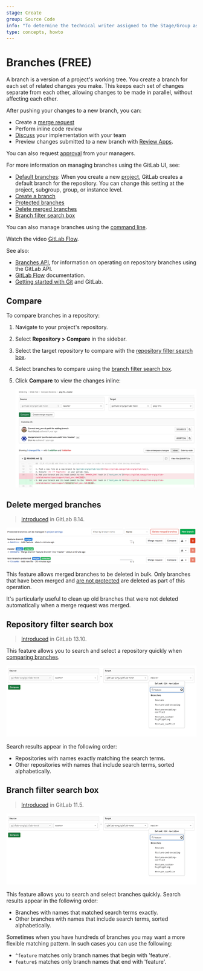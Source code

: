 ```yaml
---
stage: Create
group: Source Code
info: "To determine the technical writer assigned to the Stage/Group associated with this page, see https://about.gitlab.com/handbook/engineering/ux/technical-writing/#assignments"
type: concepts, howto
---
```


# Branches **(FREE)**

A branch is a version of a project's working tree. You create a branch for each
set of related changes you make. This keeps each set of changes separate from
each other, allowing changes to be made in parallel, without affecting each
other.

After pushing your changes to a new branch, you can:

- Create a [merge request](../../merge_requests/index.md)
- Perform inline code review
- [Discuss](../../../discussions/index.md) your implementation with your team
- Preview changes submitted to a new branch with [Review Apps](../../../../ci/review_apps/index.md).

You can also request [approval](../../merge_requests/approvals/index.md)
from your managers.

For more information on managing branches using the GitLab UI, see:

- [Default branches](default.md): When you create a new [project](../../index.md), GitLab creates a
  default branch for the repository. You can change this setting at the project,
  subgroup, group, or instance level.
- [Create a branch](../web_editor.md#create-a-new-branch)
- [Protected branches](../../protected_branches.md#protected-branches)
- [Delete merged branches](#delete-merged-branches)
- [Branch filter search box](#branch-filter-search-box)

You can also manage branches using the
[command line](../../../../gitlab-basics/start-using-git.md#create-a-branch).

<i class="fa fa-youtube-play youtube" aria-hidden="true"></i>Watch the video [GitLab Flow](https://www.youtube.com/watch?v=InKNIvky2KE).

See also:

- [Branches API](../../../../api/branches.md), for information on operating on repository branches using the GitLab API.
- [GitLab Flow](../../../../university/training/gitlab_flow.md) documentation.
- [Getting started with Git](../../../../topics/git/index.md) and GitLab.

## Compare

To compare branches in a repository:

1. Navigate to your project's repository.
1. Select **Repository > Compare** in the sidebar.
1. Select the target repository to compare with the [repository filter search box](#repository-filter-search-box).
1. Select branches to compare using the [branch filter search box](#branch-filter-search-box).
1. Click **Compare** to view the changes inline:

   ![compare branches](img/compare_branches_v13_10.png)

## Delete merged branches

> [Introduced](https://gitlab.com/gitlab-org/gitlab-foss/-/merge_requests/6449) in GitLab 8.14.

![Delete merged branches](img/delete_merged_branches.png)

This feature allows merged branches to be deleted in bulk. Only branches that
have been merged and [are not protected](../../protected_branches.md) are deleted as part of
this operation.

It's particularly useful to clean up old branches that were not deleted
automatically when a merge request was merged.

## Repository filter search box

> [Introduced](https://gitlab.com/gitlab-org/gitlab/-/merge_requests/52967) in GitLab 13.10.

This feature allows you to search and select a repository quickly when [comparing branches](#compare).

![Repository filter search box](img/repository_filter_search_box_v13_10.png)

Search results appear in the following order:

- Repositories with names exactly matching the search terms.
- Other repositories with names that include search terms, sorted alphabetically.

## Branch filter search box

> [Introduced](https://gitlab.com/gitlab-org/gitlab-foss/-/merge_requests/22166) in GitLab 11.5.

![Branch filter search box](img/branch_filter_search_box_v13_10.png)

This feature allows you to search and select branches quickly. Search results appear in the following order:

- Branches with names that matched search terms exactly.
- Other branches with names that include search terms, sorted alphabetically.

Sometimes when you have hundreds of branches you may want a more flexible matching pattern. In such cases you can use the following:

- `^feature` matches only branch names that begin with 'feature'.
- `feature$` matches only branch names that end with 'feature'.

<!-- ## Troubleshooting

Include any troubleshooting steps that you can foresee. If you know beforehand what issues
one might have when setting this up, or when something is changed, or on upgrading, it's
important to describe those, too. Think of things that may go wrong and include them here.
This is important to minimize requests for support, and to avoid doc comments with
questions that you know someone might ask.

Each scenario can be a third-level heading, e.g. `### Getting error message X`.
If you have none to add when creating a doc, leave this section in place
but commented out to help encourage others to add to it in the future. -->
